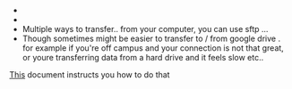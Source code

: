 

* 
* 
* Multiple ways to transfer.. from your computer, you can use sftp ... 
* Though sometimes might be easier to transfer to / from google drive . for example if you're off campus and your connection is not that great, or youre transferring data from a hard drive and it feels slow etc..

[This](https://wikis.nyu.edu/display/NYUHPC/Transferring+files+between+the+HPC+Prince+Cluster+and+Google+Drive) document instructs you how to do that

